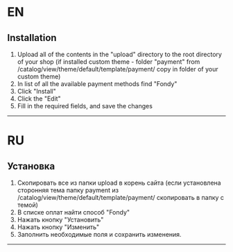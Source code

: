 # EN

Installation
-------------
1. Upload all of the contents in the "upload" directory to the root directory of your shop (if installed custom theme - folder "payment" from /catalog/view/theme/default/template/payment/ copy in folder of your custom theme)
2. In list of all the available payment methods find "Fondy"
3. Click "Install"
4. Click the "Edit"
5. Fill in the required fields, and save the changes

-------------

# RU

Установка
-------------
1. Скопировать все из папки upload в корень сайта (если установлена сторонняя тема папку payment из /catalog/view/theme/default/template/payment/ скопировать в папку с темой)
2. В списке оплат найти способ "Fondy"
3. Нажать кнопку "Установить"
4. Нажать кнопку "Изменить"
5. Заполнить необходимые поля и сохранить изменения.

-------------
